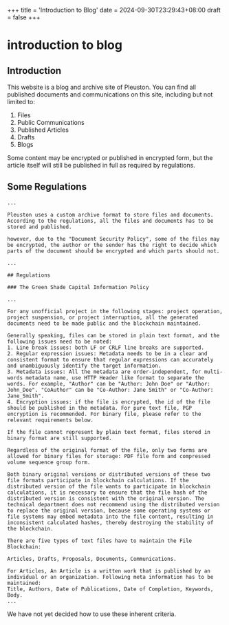 +++
title = 'Introduction to Blog'
date = 2024-09-30T23:29:43+08:00
draft = false
+++
# introduction to blog
## Introduction

This website is a blog and archive site of Pleuston. You can find all published documents and communications on this site, including but not limited to:
1. Files
2. Public Communications
3. Published Articles
4. Drafts
5. Blogs

Some content may be encrypted or published in encrypted form, but the article itself will still be published in full as required by regulations.

## Some Regulations

```
...

Pleuston uses a custom archive format to store files and documents. According to the regulations, all the files and documents has to be stored and published.

however, due to the "Document Security Policy", some of the files may be encrypted, the author or the sender has the right to decide which parts of the document should be encrypted and which parts should not.

...

## Regulations

### The Green Shade Capital Information Policy

...

For any unofficial project in the following stages: project operation, project suspension, or project interruption, all the generated documents need to be made public and the blockchain maintained.

Generally speaking, files can be stored in plain text format, and the following issues need to be noted:
1. Line break issues: both LF or CRLF line breaks are supported.
2. Regular expression issues: Metadata needs to be in a clear and consistent format to ensure that regular expressions can accurately and unambiguously identify the target information.
3. Metadata issues: All the metadata are order-independent, for multi-words metadata name, use HTTP Header like format to separate the words. For example, "Author" can be "Author: John Doe" or "Author: John_Doe". "CoAuthor" can be "Co-Author: Jane Smith" or "Co-Author: Jane_Smith".
4. Encryption issues: if the file is encrypted, the id of the file should be published in the metadata. For pure text file, PGP encryption is recommended. For binary file, please refer to the relevant requirements below.

If the file cannot represent by plain text format, files stored in binary format are still supported.

Regardless of the original format of the file, only two forms are allowed for binary files for storage: PDF file form and compressed volume sequence group form.

Both binary original versions or distributed versions of these two file formats participate in blockchain calculations. If the distributed version of the file wants to participate in blockchain calculations, it is necessary to ensure that the file hash of the distributed version is consistent with the original version. The technical department does not recommend using the distributed version to replace the original version, because some operating systems or file systems may embed metadata into the file content, resulting in inconsistent calculated hashes, thereby destroying the stability of the blockchain. 

There are five types of text files have to maintain the File Blockchain:

Articles, Drafts, Proposals, Documents, Communications.

For Articles, An Article is a written work that is published by an individual or an organization. Following meta information has to be maintained:
Title, Authors, Date of Publications, Date of Completion, Keywords, Body.
...

```

We have not yet decided how to use these inherent criteria.